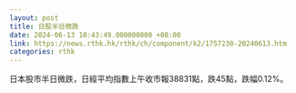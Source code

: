 ```yaml
---
layout: post
title: 日股半日微跌
date: 2024-06-13 10:43:49.000000000 +08:00
link: https://news.rthk.hk/rthk/ch/component/k2/1757230-20240613.htm
categories: rthk
---
```


日本股市半日微跌，日經平均指數上午收市報38831點，跌45點，跌幅0.12%。
